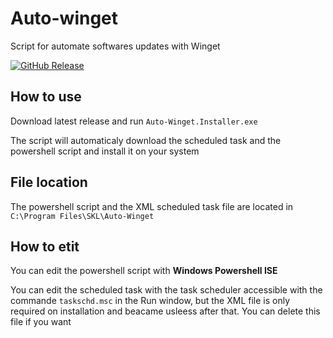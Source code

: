 # Auto-winget
Script for automate softwares updates with Winget

[![GitHub Release](https://img.shields.io/github/v/release/Sachanime/Auto-winget)](https://github.com/Sachanime/Auto-winget/releases)

## How to use

Download latest release and run `Auto-Winget.Installer.exe`

The script will automaticaly download the scheduled task and the powershell script and install it on your system

## File location

The powershell script and the XML scheduled task file are located in `C:\Program Files\SKL\Auto-Winget`

## How to etit

You can edit the powershell script with **Windows Powershell ISE**

You can edit the scheduled task with the task scheduler accessible with the commande `taskschd.msc` in the Run window, but the XML file is only required on installation and beacame usleess after that. You can delete this file if you want
